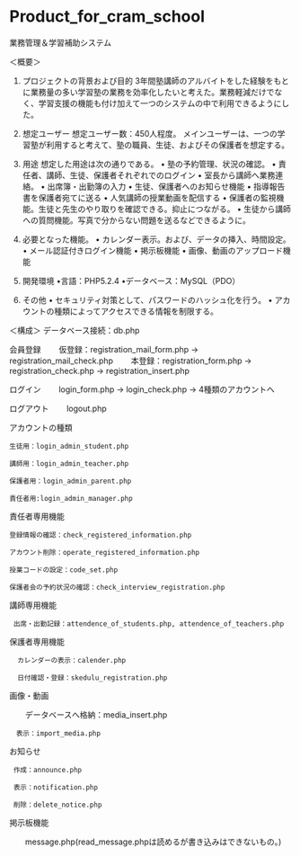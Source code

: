 # Product_for_cram_school

業務管理＆学習補助システム

＜概要＞
1.	プロジェクトの背景および目的
3年間塾講師のアルバイトをした経験をもとに業務量の多い学習塾の業務を効率化したいと考えた。業務軽減だけでなく、学習支援の機能も付け加えて一つのシステムの中で利用できるようにした。

2.	想定ユーザー
想定ユーザー数：450人程度。
メインユーザーは、一つの学習塾が利用すると考えて、塾の職員、生徒、およびその保護者を想定する。

3.	用途
想定した用途は次の通りである。
•	塾の予約管理、状況の確認。
•	責任者、講師、生徒、保護者それぞれでのログイン
•	室長から講師へ業務連絡。
•	出席簿・出勤簿の入力
•	生徒、保護者へのお知らせ機能
•	指導報告書を保護者宛てに送る
•	人気講師の授業動画を配信する
•	保護者の監視機能。生徒と先生のやり取りを確認できる。抑止につながる。
•	生徒から講師への質問機能。写真で分からない問題を送るなどできるように。

4.  必要となった機能。
•	カレンダー表示。および、データの挿入、時間設定。
•	メール認証付きログイン機能
•	掲示板機能
•	画像、動画のアップロード機能

6. 開発環境
•言語：PHP5.2.4
•データベース：MySQL（PDO）

5.	その他
•	セキュリティ対策として、パスワードのハッシュ化を行う。
•	アカウントの種類によってアクセスできる情報を制限する。

＜構成＞
データベース接続：db.php

会員登録
　　仮登録：registration_mail_form.php → registration_mail_check.php
　　本登録：registration_form.php → registration_check.php → registration_insert.php
  
ログイン
　　login_form.php → login_check.php → 4種類のアカウントへ
  
ログアウト
　　logout.php
  
アカウントの種類

    生徒用：login_admin_student.php
    
    講師用：login_admin_teacher.php
    
    保護者用：login_admin_parent.php
    
    責任者用:login_admin_manager.php
    
 責任者専用機能
 
    登録情報の確認：check_registered_information.php
    
    アカウント削除：operate_registered_information.php
    
    授業コードの設定：code_set.php
    
    保護者会の予約状況の確認：check_interview_registration.php
    
    
講師専用機能
     
     出席・出勤記録：attendence_of_students.php, attendence_of_teachers.php

保護者専用機能
     
      カレンダーの表示：calender.php
      
      日付確認・登録：skedulu_registration.php
     
画像・動画

  　　データベースへ格納：media_insert.php
    
    　表示：import_media.php
    
お知らせ

     作成：announce.php
     
     表示：notification.php
     
     削除：delete_notice.php
     
掲示板機能

  　　message.php(read_message.phpは読めるが書き込みはできないもの。)
       　
   
